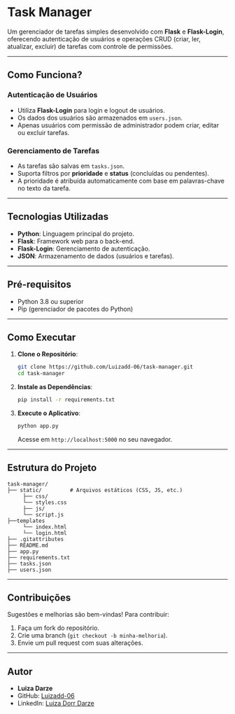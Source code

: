 # Task Manager

Um gerenciador de tarefas simples desenvolvido com **Flask** e **Flask-Login**, oferecendo autenticação de usuários e operações CRUD (criar, ler, atualizar, excluir) de tarefas com controle de permissões.

---

## Como Funciona?

### Autenticação de Usuários
- Utiliza **Flask-Login** para login e logout de usuários.
- Os dados dos usuários são armazenados em `users.json`.
- Apenas usuários com permissão de administrador podem criar, editar ou excluir tarefas.

### Gerenciamento de Tarefas
- As tarefas são salvas em `tasks.json`.
- Suporta filtros por **prioridade** e **status** (concluídas ou pendentes).
- A prioridade é atribuída automaticamente com base em palavras-chave no texto da tarefa.

---

## Tecnologias Utilizadas
- **Python**: Linguagem principal do projeto.
- **Flask**: Framework web para o back-end.
- **Flask-Login**: Gerenciamento de autenticação.
- **JSON**: Armazenamento de dados (usuários e tarefas).

---

## Pré-requisitos
- Python 3.8 ou superior
- Pip (gerenciador de pacotes do Python)

---

## Como Executar
1. **Clone o Repositório**:
   ```bash
   git clone https://github.com/Luizadd-06/task-manager.git
   cd task-manager
   ```

2. **Instale as Dependências**:
   ```bash
   pip install -r requirements.txt
   ```

3. **Execute o Aplicativo**:
   ```bash
   python app.py
   ```
   Acesse em `http://localhost:5000` no seu navegador.

---

## Estrutura do Projeto
```
task-manager/
├── static/         # Arquivos estáticos (CSS, JS, etc.)
     ├── css/
     └── styles.css
     ├── js/
     └── script.js    
├──templates
     └── index.html
     └── login.html   
├── .gitattributes
├── README.md         
├── app.py
├── requirements.txt
├── tasks.json
├── users.json    
```

---

## Contribuições
Sugestões e melhorias são bem-vindas! Para contribuir:
1. Faça um fork do repositório.
2. Crie uma branch (`git checkout -b minha-melhoria`).
3. Envie um pull request com suas alterações.

---

## Autor
- **Luiza Darze**  
- GitHub: [Luizadd-06](https://github.com/Luizadd-06)  
- LinkedIn: [Luiza Dorr Darze](https://www.linkedin.com/in/luiza-dorr-darze-101784213/)
